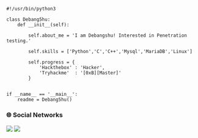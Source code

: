 ```
#!/usr/bin/python3

class Debang5hu:
	def __init__(self):
		
		self.about_me = 'I am Debangshu! Interested in Penetration testing.'
		
		self.skills = ['Python','C','C++','Mysql','MariaDB','Linux']
		
		self.progress = {
			'Hackthebox' : 'Hacker',
			'Tryhackme'  : '[0xB][Master]'
		}
		

if __name__ == '__main__':
	readme = Debang5hu()

```

### 🌐 Social Networks  

<p align="left">
<a href="https://linkedin.com/in/debangshu-roy-773827254" target="blank">  <img align="center" src="https://img.shields.io/badge/LinkedIn-0077B5?style=for-the-badge&logo=linkedin&logoColor=white"/></a>  <a href='https://discord.com/users/718847515176206406' target="blank"> <img align="center" src="https://img.shields.io/badge/Discord-%235865F2.svg?style=for-the-badge&logo=discord&logoColor=white"/></a>  
</p>  
